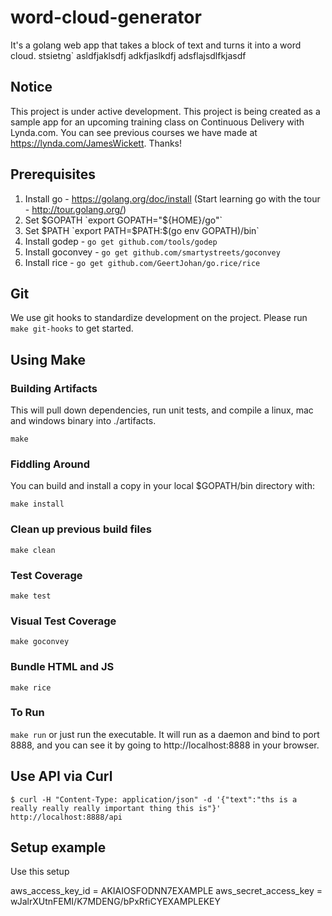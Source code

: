 # word-cloud-generator
It's a golang web app that takes a block of text and turns it into a word cloud. 
stsietng`
asldfjaklsdfj
adkfjaslkdfj
adsflajsdlfkjasdf

## Notice
This project is under active development. This project is being created as a sample app for an upcoming training class on Continuous Delivery with Lynda.com. You can see previous courses we have made at https://lynda.com/JamesWickett. Thanks!

## Prerequisites
1. Install go - https://golang.org/doc/install (Start learning go with the tour - http://tour.golang.org/)
2. Set $GOPATH `export GOPATH="${HOME}/go"`
3. Set $PATH `export PATH=$PATH:$(go env GOPATH)/bin`
4. Install godep - `go get github.com/tools/godep`
5. Install goconvey - `go get github.com/smartystreets/goconvey`
5. Install rice - `go get github.com/GeertJohan/go.rice/rice`

## Git
We use git hooks to standardize development on the project. Please run `make git-hooks` to get started.

## Using Make

### Building Artifacts
This will pull down dependencies, run unit tests, and compile a linux, mac and windows binary into ./artifacts.

`make`

### Fiddling Around

You can build and install a copy in your local $GOPATH/bin directory with:

```
make install
```

### Clean up previous build files
```
make clean
```

### Test Coverage
```
make test
```

### Visual Test Coverage
```
make goconvey
```

### Bundle HTML and JS
```
make rice
```

### To Run
`make run` or just run the executable.  It will run as a daemon and bind to port 8888, and you can see it by going to http://localhost:8888 in your browser.

## Use API via Curl
```
$ curl -H "Content-Type: application/json" -d '{"text":"ths is a really really really important thing this is"}' http://localhost:8888/api
```

## Setup example
Use this setup

aws_access_key_id = AKIAIOSFODNN7EXAMPLE
aws_secret_access_key = wJalrXUtnFEMI/K7MDENG/bPxRfiCYEXAMPLEKEY

